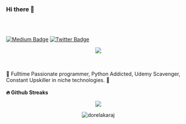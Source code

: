 ### Hi there 👋 
<br>
<br>


<a href="https://dkwebsolutions.medium.com" rel="nofollow"><img src="https://img.shields.io/badge/medium-%2312100E.svg?style=for-the-badge&logo=medium&logoColor=white" alt="Medium Badge" data-canonical- style="max-width: 100%;"></a>
<a href="https://twitter.com/dorelakaraj" rel="nofollow"><img src="https://img.shields.io/badge/twitter-%231DA1F2.svg?style=for-the-badge&logo=twitter&logoColor=white" alt="Twitter Badge" data-canonical- style="max-width: 100%;"></a>

<p align='center'>
    <img src="https://gidigi.com/cdn/love.gif">
</p>

<br>
<br>
🐍 Fulltime Passionate programmer, Python Addicted, Udemy Scavenger, Constant Upskiller in niche technologies. 🐍
<br>
<br>
<b>🔥 Github Streaks</b>
<p align="center">
<img src="https://github-readme-stats.vercel.app/api?username=dkaraj&show_icons=true&theme=jolly&count_private=true"/>
</p>


<p align="center">
<img src="https://github-readme-streak-stats.herokuapp.com/?user=dorelakaraj&theme=black-ice&hide_border=true&stroke=0000&background=0D1117&ring=e05397&fire=e05397&currStreakLabel=e05397&bg_color=30,e96443,904e95&title_color=fff&text_color=fff" alt="dorelakaraj" /></p>
<br>
